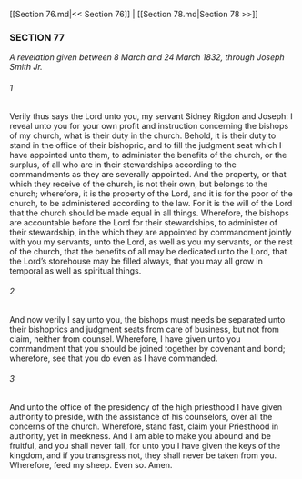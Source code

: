 [[Section 76.md|<< Section 76]]  |  [[Section 78.md|Section 78 >>]]

### SECTION 77

*A revelation given between 8 March and 24 March 1832, through Joseph Smith Jr.*

###### 1
Verily thus says the Lord unto you, my servant Sidney Rigdon and Joseph: I reveal unto you for your own profit and instruction concerning the bishops of my church, what is their duty in the church. Behold, it is their duty to stand in the office of their bishopric, and to fill the judgment seat which I have appointed unto them, to administer the benefits of the church, or the surplus, of all who are in their stewardships according to the commandments as they are severally appointed. And the property, or that which they receive of the church, is not their own, but belongs to the church; wherefore, it is the property of the Lord, and it is for the poor of the church, to be administered according to the law. For it is the will of the Lord that the church should be made equal in all things. Wherefore, the bishops are accountable before the Lord for their stewardships, to administer of their stewardship, in the which they are appointed by commandment jointly with you my servants, unto the Lord, as well as you my servants, or the rest of the church, that the benefits of all may be dedicated unto the Lord, that the Lord’s storehouse may be filled always, that you may all grow in temporal as well as spiritual things.

###### 2
And now verily I say unto you, the bishops must needs be separated unto their bishoprics and judgment seats from care of business, but not from claim, neither from counsel. Wherefore, I have given unto you commandment that you should be joined together by covenant and bond; wherefore, see that you do even as I have commanded.

###### 3
And unto the office of the presidency of the high priesthood I have given authority to preside, with the assistance of his counselors, over all the concerns of the church. Wherefore, stand fast, claim your Priesthood in authority, yet in meekness. And I am able to make you abound and be fruitful, and you shall never fall, for unto you I have given the keys of the kingdom, and if you transgress not, they shall never be taken from you. Wherefore, feed my sheep. Even so. Amen.